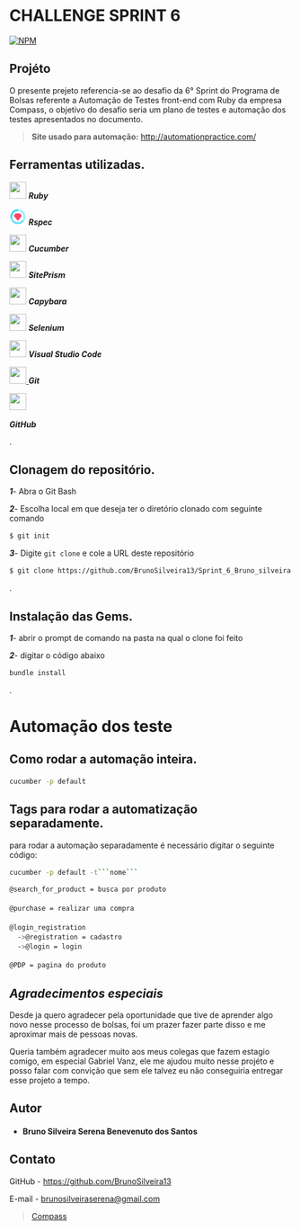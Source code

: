 # CHALLENGE SPRINT 6

[![NPM](https://img.shields.io/npm/l/react)](https://github.com/devsuperior/sds1-wmazoni/blob/master/LICENSE) 

## Projéto 
 
O presente prejeto referencia-se ao desafio da 6° Sprint do Programa de Bolsas referente a Automação de Testes front-end com Ruby da empresa Compass, o objetivo do desafio seria um plano de testes e automação dos testes apresentados no documento.

>**Site usado para automação:** http://automationpractice.com/

## Ferramentas utilizadas.

<a href="https://www.ruby-lang.org/pt/" title="Ruby"><img height="30" width="30" src="https://img.icons8.com/color/344/ruby-programming-language.png"></a> 
***Ruby***

<a href="https://rspec.info/" title="Rspec"><img height="30" width="30" src=https://github.com/ypek/teste-/raw/main/logo%20rspec.png></a>
***Rspec***

<a href="https://cucumber.io/" title="Cucumber"> <img height="30" width="30" src="https://cdn.jsdelivr.net/gh/devicons/devicon/icons/cucumber/cucumber-plain.svg"></a>
***Cucumber***

<a href="https://github.com/site-prism" title="Site Prism"> <img height="30" width="30" src="https://avatars.githubusercontent.com/u/51700553?s=200&v=4"></a>
***SitePrism***

<a href="https://github.com/teamcapybara" title="Capybara"> <img height="30" width="30" src="https://avatars.githubusercontent.com/u/23465623?s=200&v=4"></a>
***Capybara***

<a href="https://www.selenium.dev/" title="Selenium"> <img height="30" width="30" src="https://avatars0.githubusercontent.com/u/983927?v=3&s=400"></a>
***Selenium***

<a href="https://code.visualstudio.com/" title="Visual Studio Code"><img height="30" width="30" src="https://img.icons8.com/color/344/visual-studio-code-2019.png"></a>
***Visual Studio Code***

<a href="https://git-scm.com/" title="Git"><img height="30" width="30" 
src="https://camo.githubusercontent.com/fbfcb9e3dc648adc93bef37c718db16c52f617ad055a26de6dc3c21865c3321d/68747470733a2f2f7777772e766563746f726c6f676f2e7a6f6e652f6c6f676f732f6769742d73636d2f6769742d73636d2d69636f6e2e737667"> </a>
***Git***

<a href="https://github.com/" title="GitHub"> <img height="30" width="30" src="https://cdn-icons-png.flaticon.com/512/25/25231.png"></a></p>
***GitHub***

.

## Clonagem do repositório.

***1***- Abra o Git Bash

***2***- Escolha local em que deseja ter o diretório clonado com seguinte comando

```bash
$ git init
```

***3***- Digite ```git clone``` e cole a URL deste repositório

```bash
$ git clone https://github.com/BrunoSilveira13/Sprint_6_Bruno_silveira
```

.

## Instalação das Gems.

***1***- abrir o prompt de comando na pasta na qual o clone foi feito

***2***- digitar o código abaixo

```bash
bundle install
```

.

# Automação dos teste

## Como rodar a automação inteira.

```bash
cucumber -p default
```

## Tags para rodar a automatização separadamente.

para rodar a automação separadamente é necessário digitar o seguinte código:

```bash
cucumber -p default -t```nome```
```

```bash
@search_for_product = busca por produto

@purchase = realizar uma compra

@login_registration 
  ->@registration = cadastro 
  ->@login = login
  
@PDP = pagina do produto
```

## *Agradecimentos especiais*
Desde ja quero agradecer pela oportunidade que tive de aprender algo novo nesse processo de bolsas, foi um prazer fazer parte disso e me aproximar mais de pessoas novas.

Queria também agradecer muito aos meus colegas que fazem estagio comigo, em especial Gabriel Vanz, ele me ajudou muito nesse projéto e posso falar com convição que sem ele talvez eu não conseguiria entregar esse projeto a tempo. 

## Autor

* #### Bruno Silveira Serena Benevenuto dos Santos

## Contato

GitHub - https://github.com/BrunoSilveira13

E-mail - brunosilveiraserena@gmail.com

>[Compass](https://compass.uol/)


